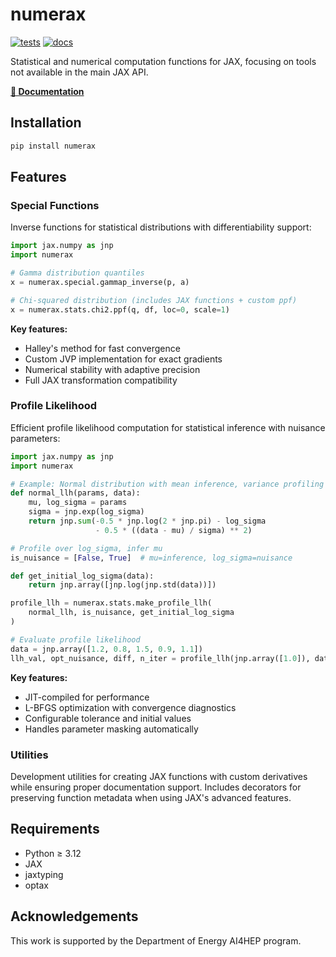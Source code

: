 # numerax

[![tests](https://github.com/juehang/numerax/actions/workflows/test.yml/badge.svg)](https://github.com/juehang/numerax/actions/workflows/test.yml)
[![docs](https://github.com/juehang/numerax/actions/workflows/docs.yml/badge.svg)](https://juehang.github.io/numerax/)

Statistical and numerical computation functions for JAX, focusing on tools not available in the main JAX API.

**[📖 Documentation](https://juehang.github.io/numerax/)**

## Installation

```bash
pip install numerax
```

## Features

### Special Functions

Inverse functions for statistical distributions with differentiability support:

```python
import jax.numpy as jnp
import numerax

# Gamma distribution quantiles
x = numerax.special.gammap_inverse(p, a)

# Chi-squared distribution (includes JAX functions + custom ppf)
x = numerax.stats.chi2.ppf(q, df, loc=0, scale=1)
```

**Key features:**
- Halley's method for fast convergence
- Custom JVP implementation for exact gradients  
- Numerical stability with adaptive precision
- Full JAX transformation compatibility

### Profile Likelihood

Efficient profile likelihood computation for statistical inference with nuisance parameters:

```python
import jax.numpy as jnp
import numerax

# Example: Normal distribution with mean inference, variance profiling
def normal_llh(params, data):
    mu, log_sigma = params
    sigma = jnp.exp(log_sigma)
    return jnp.sum(-0.5 * jnp.log(2 * jnp.pi) - log_sigma 
                   - 0.5 * ((data - mu) / sigma) ** 2)

# Profile over log_sigma, infer mu
is_nuisance = [False, True]  # mu=inference, log_sigma=nuisance

def get_initial_log_sigma(data):
    return jnp.array([jnp.log(jnp.std(data))])

profile_llh = numerax.stats.make_profile_llh(
    normal_llh, is_nuisance, get_initial_log_sigma
)

# Evaluate profile likelihood
data = jnp.array([1.2, 0.8, 1.5, 0.9, 1.1])
llh_val, opt_nuisance, diff, n_iter = profile_llh(jnp.array([1.0]), data)
```

**Key features:**
- JIT-compiled for performance
- L-BFGS optimization with convergence diagnostics
- Configurable tolerance and initial values
- Handles parameter masking automatically

### Utilities

Development utilities for creating JAX functions with custom derivatives while ensuring proper documentation support. Includes decorators for preserving function metadata when using JAX's advanced features.

## Requirements

- Python ≥ 3.12
- JAX
- jaxtyping
- optax

## Acknowledgements
This work is supported by the Department of Energy AI4HEP program.